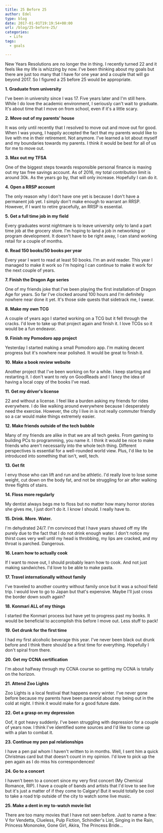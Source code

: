 ```yaml
---
title: 25 Before 25
author: Edel
type: blog
date: 2017-01-01T19:19:54+00:00
url: /blog/25-before-25/
categories:
  - Life
tags:
  - goals

---
```

New Years Resolutions are no longer the in thing. I recently turned 22 and it feels like my life is whizzing by now. I've been thinking about my goals but there are just too many that I have for one year and a couple that will go beyond 2017. So I figured a 25 before 25 would be appropriate.

**1. Graduate from university**
  
I've been in university since I was 17. Five years later and I'm still here. While I do love the academic environment, I seriously can't wait to graduate. It's about time that I move on from school, even if it's a little scary.

**2. Move out of my parents' house**
  
It was only until recently that I resolved to move out and move out for good. When I was young, I happily accepted the fact that my parents would like to live with me in their retirement. Not anymore. I've learned a lot about myself and my boundaries towards my parents. I think it would be best for all of us for me to move out.

**3. Max out my TFSA**
  
One of the biggest steps towards responsible personal finance is maxing out my tax free savings account. As of 2016, my total contribution limit is around 30k. As the years go by, that will only increase. Hopefully I can do it.

**4. Open a RRSP account**
  
The only reason why I don't have one yet is because I don't have a permanent job yet. I simply don't make enough to warrant an RRSP. However, if I want to retire gracefully, an RRSP is essential.

**5. Get a full time job in my field**
  
Every graduates worst nightmare is to leave university only to land a part time job at the grocery store. I'm hoping to land a job in networking or program development. It doesn't have to be right away, I can stand working retail for a couple of months.

**6. Read 150 books/50 books per year**
  
Every year I want to read at least 50 books. I'm an avid reader. This year I managed to make it work so I'm hoping I can continue to make it work for the next couple of years.

**7. Finish the Dragon Age series**
  
One of my friends joke that I've been playing the first installation of Dragon Age for years. So far I've clocked around 100 hours and I'm definitely nowhere near done it yet. It's those side quests that sidetrack me, I swear.

**8. Make my own TCG**
  
A couple of years ago I started working on a TCG but it fell through the cracks. I'd love to take up that project again and finish it. I love TCGs so it would be a fun endeavor.

**9. Finish my Pomodoro app project**
  
Yesterday I started making a small Pomodoro app. I'm making decent progress but it's nowhere near polished. It would be great to finish it.

**10. Make a book review website**
  
Another project that I've been working on for a while. I keep starting and restarting it. I don't want to rely on GoodReads and I fancy the idea of having a local copy of the books I've read.

**11. Get my driver's license**
  
22 and without a license. I feel like a burden asking my friends for rides everywhere. I do like walking around everywhere because I desperately need the exercise. However, the city I live in is not really commuter friendly so a car would make things extremely easier.

**12. Make friends outside of the tech bubble**
  
Many of my friends are alike in that we are all tech geeks. From gaming to building PCs to programming, you name it. I think it would be nice to make friends who aren't necessarily into the whole tech thing. Different perspectives is essential for a well-rounded world view. Plus, I'd like to be introduced into something that isn't, well, tech.

**13. Get fit**
  
I envy those who can lift and run and be athletic. I'd really love to lose some weight, cut down on the body fat, and not be struggling for air after walking three flights of stairs.

**14. Floss more regularly**
  
My dentist always begs me to floss but no matter how many horror stories she gives me, I just don't do it. I know I should. I really have to.

**15. Drink. More. Water.**
  
I'm dehydrated 24/7. I'm convinced that I have years shaved off my life purely due to the fact that I do not drink enough water. I don't notice my thirst cues very well until my head is throbbing, my lips are cracked, and my throat is parched. Dangerous.

**16. Learn how to actually cook**
  
If I want to move out, I should probably learn how to cook. And not just making sandwiches. I'd love to be able to make pasta.

**17. Travel internationally without family**
  
I've traveled to another country without family once but it was a school field trip. I would love to go to Japan but that's expensive. Maybe I'll just cross the border down south again?

**18. Konmari ALL of my things**
  
I started the Konmari process but have yet to progress past my books. It would be beneficial to accomplish this before I move out. Less stuff to pack!

**19. Get drunk for the first time**
  
I had my first alcoholic beverage this year. I've never been black out drunk before and I think there should be a first time for everything. Hopefully I don't spiral from there.

**20. Get my CCNA certification**
  
I'm about halfway through my CCNA course so getting my CCNA is totally on the horizon.

**21. Attend Zoo Lights**
  
Zoo Lights is a local festival that happens every winter. I've never gone before because my parents have been paranoid about my being out in the cold at night. I think it would make for a good future date.

**22. Get a grasp on my depression**
  
Oof, it got heavy suddenly. I've been struggling with depression for a couple of years now. I think I've identified some sources and I'd like to come up with a plan to combat it.

**23. Continue my pen pal relationships**
  
I have a pen pal whom I haven't written to in months. Well, I sent him a quick Christmas card but that doesn't count in my opinion. I'd love to pick up the pen again as I do miss his correspondences!

**24. Go to a concert**
  
I haven't been to a concert since my very first concert (My Chemical Romance, RIP). I have a couple of bands and artists that I'd love to see live but it's just a matter of if they come to Calgary! But it would totally be cool to take a road trip outside of the city to watch some live music.

**25. Make a dent in my to-watch movie list**
  
There are too many movies that I have not seen before. Just to name a few: V for Vendetta, Clueless, Pulp Fiction, Schindler's List, Singing in the Rain, Princess Mononoke, Gone Girl, Akira, The Princess Bride&#8230;